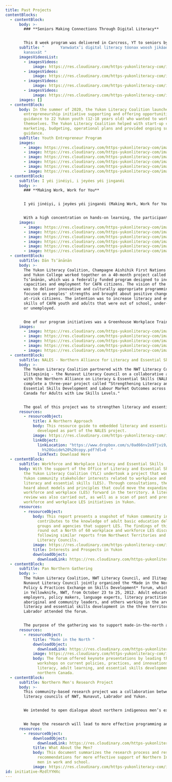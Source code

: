 ```yaml
---
title: Past Projects
contentBlocks:
  - contentBlock:
      body: >-
        ### **Seniors Making Connections Through Digital Literacy**


        This 8 week program was delivered in Carcross, YT to seniors by seniors with a focus on developing digital literacy skills. With a train- the- trainer approach, it's goal was to teach participants how to navigate the internet, learn about scam and fraud prevention, and how to connect with friends and family virtually.
      subTitle: "       Yanwáatx’i digital literacy tóonax woosh jikáade yaa has
        kanasxát "
      imagesVideosList:
        - imagesVideos:
            image: https://res.cloudinary.com/https-yukonliteracy-com/image/upload/q_35/v1648536768/poster2_fddses.jpg
        - imagesVideos:
            image: https://res.cloudinary.com/https-yukonliteracy-com/image/upload/q_35/v1648536659/nhs_qgkyz6.jpg
        - imagesVideos:
            image: https://res.cloudinary.com/https-yukonliteracy-com/image/upload/q_35/v1648536622/nhs3_rwvfsj.jpg
        - imagesVideos:
            image: https://res.cloudinary.com/https-yukonliteracy-com/image/upload/q_35/v1648536644/nhs2_rilnb7.jpg
      images: []
  - contentBlock:
      body: In the summer of 2020, the Yukon Literacy Coalition launched a youth
        entrepreneurship initiative supporting and offering opportunities and
        guidance to 22 Yukon youth (12-18 years old) who wanted to work for
        themselves. The Yukon Literacy Coalition helped with start-up costs,
        marketing, budgeting, operational plans and provided ongoing support and
        guidance.
      subTitle: Youth Entrepreneur Program
      images:
        - image: https://res.cloudinary.com/https-yukonliteracy-com/image/upload/q_35/v1648541654/grande-naturals_ftvakd.png
        - image: https://res.cloudinary.com/https-yukonliteracy-com/image/upload/q_35/v1648541330/mini-pet-store-logo_ddkgrg.jpg
        - image: https://res.cloudinary.com/https-yukonliteracy-com/image/upload/q_35/v1648541313/mini-pets_xfkpgp.jpg
        - image: https://res.cloudinary.com/https-yukonliteracy-com/image/upload/q_35/v1648542209/bird-houses_nhrwd0.jpg
        - image: https://res.cloudinary.com/https-yukonliteracy-com/image/upload/q_35/v1648540461/whomping-willow-wands_tgy7yg.jpg
        - image: https://res.cloudinary.com/https-yukonliteracy-com/image/upload/q_35/v1648540363/youth-poster_dxld1i.jpg
  - contentBlock:
      subTitle: I yéi jinéiyi, i jeyées yéi jinganéi
      body: >-
        ### **Making Work, Work for You**


        I yéi jinéiyi, i jeyées yéi jinganéi (Making Work, Work for You) program was a 12- week hands-on learning program that started in Carcross in July 2020. It was designed to help participants plan, develop and operate a small business. The program was also designed to foster an entrepreneurial spirit and encourage and support personal wellness through physical, mental, spiritual and emotional health.


        With a high concentration on hands-on learning, the participants of the program had experienced running multiple pop-up businesses at the Whitehorse Outdoor Fireweed Community Market in Shipyards Park. This was a great opportunity to practice the skills needed to run a small business from start to finish. The participants experimented with a traditional bannock recipe and created new flavours weekly to sell at the market. They sold the fresh bannock with hand-pickedfireweed flower jelly, and sweetened earl grey tea with fireweed simple syrup.
      images:
        - image: https://res.cloudinary.com/https-yukonliteracy-com/image/upload/q_35/v1648542250/bannock_mkgsqh.jpg
        - image: https://res.cloudinary.com/https-yukonliteracy-com/image/upload/q_35/v1648541737/fireweed-market-copy_kzzazl.jpg
        - image: https://res.cloudinary.com/https-yukonliteracy-com/image/upload/q_35/v1648541440/labelling_cwi82g.jpg
        - image: https://res.cloudinary.com/https-yukonliteracy-com/image/upload/q_35/v1648541039/picking-fireweed_tdwfcb.jpg
        - image: https://res.cloudinary.com/https-yukonliteracy-com/image/upload/q_35/v1648540779/sign_fdm6dj.jpg
        - image: https://res.cloudinary.com/https-yukonliteracy-com/image/upload/q_35/v1648537193/ylc_carcrossposter3_td0qzx.jpg
  - contentBlock:
      subTitle: Dän Tsʼänānän
      body: >-
        The Yukon Literacy Coalition, Champagne Aishihik First Nations (CAFN),
        and Yukon College worked together on a 40-month project called Dän
        Tsʼänānän, which was a federally funded program designed to increase
        capacities and employment for CAFN citizens. The vision of the program
        was to deliver innovative and culturally appropriate programming that
        focused on peoples' strengths and brought about positive change for
        at-risk citizens. The intention was to increase literacy and employment
        skills of CAFN youth and adults that were out of school, under-employed,
        or unemployed.


        One of our program initiatives was a Greenhouse Workplace Training program. The 21-week program started in April of 2019 in the Village of Haines Junction, Yukon. It was designed to combine wellness, non-formal learning (soft skills) and formal learning (hard skills), with the operation of two commercial greenhouses.
      images:
        - image: https://res.cloudinary.com/https-yukonliteracy-com/image/upload/q_35/v1648541853/dsc06297_rn5ufn.jpg
        - image: https://res.cloudinary.com/https-yukonliteracy-com/image/upload/q_35/v1648541832/dsc06515_py0ccf.jpg
        - image: https://res.cloudinary.com/https-yukonliteracy-com/image/upload/q_35/v1648541472/img_4749_gype27.jpg
        - image: https://res.cloudinary.com/https-yukonliteracy-com/image/upload/q_35/v1648541509/img_4742_msmjyf.jpg
        - image: https://res.cloudinary.com/https-yukonliteracy-com/image/upload/q_35/v1648541535/img_0971_hc8d0y.jpg
  - contentBlock:
      subTitle: NALES - Northern Alliance for Literacy and Essential Skills
      body: >-
        The Yukon Literacy Coalition partnered with the NWT Literacy Council and
        Ilitaqsiniq - the Nunavut Literacy Council on a collaborative agreement
        with the Northern Alliance on Literacy & Essential Skills (NALES) to
        complete a three-year project called “Strengthening Literacy and
        Essential Skills Development and Labour Market Outcomes across Northern
        Canada for Adults with Low Skills Levels."


        The goal of this project was to strengthen literacy and essential skills development and to improve market outcomes across the north. The team reached out to Aboriginal youth and adults, both men and women, who were out-of-school or unemployed with low levels of literacy and essential skills in the remote north. Throughout this project, Aboriginal youth and adults had the opportunity to develop more transferable skills, become more employable, increase their access to the labour market, and experience more success within the northern economy.
      resources:
        - resourceObject:
            title: A Northern Approach
            body: This resource guide to embedded literacy and essential skills was
              developed as part of the NALES project.
            image: https://res.cloudinary.com/https-yukonliteracy-com/image/upload/q_35/v1648537957/northern-approach-image_anvkfi.jpg
            linkObject:
              linkLocation: "https://www.dropbox.com/s/0ad66nv2o97jvi9/A%20Northern%20Approac\
                h%20Guide%20%20copy.pdf?dl=0  "
              linkText: Download Here
  - contentBlock:
      subTitle: Workforce and Workplace Literacy and Essential Skills
      body: With the support of the Office of Literacy and Essential Skills (OLES),
        the Yukon Literacy Coalition (YLC) undertook a project that would assess
        Yukon community stakeholder interests related to workplace and workforce
        literacy and essential skills (LES). Through consultations, the YLC
        heard about models and principles that could move the expanding field of
        workforce and workplace (LES) forward in the territory. A literature
        review was also carried out, as well as a scan of past and present
        workforce and workplace LES initiatives in Yukon.
      resources:
        - resourceObject:
            body: This report presents a snapshot of Yukon community interests, and
              contributes to the knowledge of adult basic education delivery
              groups and agencies that support LES. The findings of this report
              round out a North of 60 workplace and workforce LES discussion,
              following similar reports from Northwest Territories and Nunavut
              Literacy Councils.
            image: https://res.cloudinary.com/https-yukonliteracy-com/image/upload/q_35/v1648537908/screen-shot-2020-10-09-at-3.57.27-pm_ranqyi.png
            title: Interests and Prospects in Yukon
            downloadObject:
              downloadLink: https://res.cloudinary.com/https-yukonliteracy-com/image/upload/q_35/v1648537852/wwlesreport2013_zoyuxd.pdf
  - contentBlock:
      subTitle: Pan Northern Gathering
      body: >-
        The Yukon Literacy Coalition, NWT Literacy Council, and Ilitaqsiniq-the
        Nunavut Literacy Council jointly organized the *Made in the North:
        Policy & Practices Exchange on Skills Development* forum, which was held
        in Yellowknife, NWT, from October 23 to 25, 2012. Adult educators,
        employers, policy makers, language experts, literacy practitioners,
        aboriginal and community leaders, and others working in the area of
        literacy and essential skills development in the three territories and
        Labrador attended the forum.


        The purpose of the gathering was to support made-in-the-north approaches to adult learning, including literacy and essential skills; the sharing of ideas and resources; and the creation of a northern action network. The event was funded by the Government of Canada’s Office of Literacy and Essential Skills; Government of the Northwest Territories’ Department of Education, Culture and Employment; Government of Nunavut’s Department of Education; and Yukon Territorial Government’s Labour Market Programs and Services, Advanced Education.
      resources:
        - resourceObject:
            title: "Made in the North "
            downloadObject:
              downloadLink: https://res.cloudinary.com/https-yukonliteracy-com/image/upload/v1648537934/mitn-finalreport_letm2i.pdf
            image: https://res.cloudinary.com/https-yukonliteracy-com/image/upload/q_35/v1648537883/screen-shot-2020-10-23-at-10.04.11-am_dxb60o.png
            body: The forum offered keynote presentations by leading thinkers and dynamic
              workshops on current policies, practices, and innovations in
              literacy, adult learning, and essential skills development in
              northern Canada.
  - contentBlock:
      subTitle: Northern Men's Research Project
      body: >-
        This community-based research project was a collaboration between the
        literacy councils of NWT, Nunavut, Labrador and Yukon.


        We intended to open dialogue about northern indigenous men’s experiences with learning and work. We wanted to better understand the barriers that northern First Nations, Inuit and Métis men face and, most important, what will help them succeed.


        We hope the research will lead to more effective programming and policies to support northern Indigenous men in learning, work and well-being.
      resources:
        - resourceObject:
            downloadObject:
              downloadLink: https://res.cloudinary.com/https-yukonliteracy-com/image/upload/q_35/v1648538136/men-s-northern-research-project_lw81sj.pdf
            title: What About the Men?
            body: This document summarizes the research process and results, and makes
              recommendations for more effective support of Northern Indigenous
              men in work and school.
            image: https://res.cloudinary.com/https-yukonliteracy-com/image/upload/q_35/v1648538100/screen-shot-2020-10-09-at-2.12.03-pm_htvbqd.png
id: initiative-MzdlYYHXc
---
```

